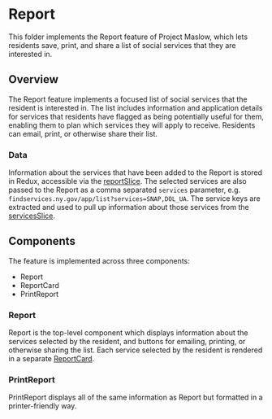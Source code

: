 # Report

This folder implements the Report feature of Project Maslow, which lets
residents save, print, and share a list of social services that they are
interested in.

## Overview

The Report feature implements a focused list of social services that the
resident is interested in. The list includes information and application details
for services that residents have flagged as being potentially useful for them,
enabling them to plan which services they will apply to receive. Residents can
email, print, or otherwise share their list.

### Data

Information about the services that have been added to the Report is stored in
Redux, accessible via the [reportSlice](slices/reportSlice.js). The selected
services are also passed to the Report as a comma separated `services`
parameter, e.g. `findservices.ny.gov/app/list?services=SNAP,DOL_UA`. The service
keys are extracted and used to pull up information about those services from the
[servicesSlice](../services/slices/servicesSlice.js).

## Components

The feature is implemented across three components:

- Report
- ReportCard
- PrintReport

### Report

Report is the top-level component which displays information about the services
selected by the resident, and buttons for emailing, printing, or otherwise
sharing the list. Each service selected by the resident is rendered in a
separate [ReportCard](../../../../shared/src/components#ReportCard).

### PrintReport

PrintReport displays all of the same information as Report but formatted in a
printer-friendly way.
